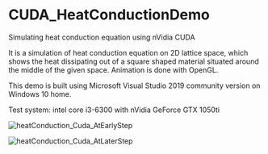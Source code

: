 # CUDA_HeatConductionDemo
 Simulating heat conduction equation using nVidia CUDA


It is a simulation of heat conduction equation on 2D lattice space, which shows the heat dissipating out of a square shaped material situated around the middle of the given space. Animation is done with OpenGL.

This demo is built using Microsoft Visual Studio 2019 community version on Windows 10 home.

Test system: intel core i3-6300 with nVidia GeForce GTX 1050ti


![heatConduction_Cuda_AtEarlyStep](https://github.com/eisbaer137/CUDA_HeatConductionDemo/assets/166890279/d72417c4-4a70-4fe0-a201-3ec864ec851d)

![heatConduction_Cuda_AtLaterStep](https://github.com/eisbaer137/CUDA_HeatConductionDemo/assets/166890279/47f65da4-7daf-4cad-80ae-77bf149d8136)
